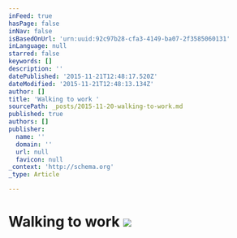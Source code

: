 ```yaml
---
inFeed: true
hasPage: false
inNav: false
isBasedOnUrl: 'urn:uuid:92c97b28-cfa3-4149-ba07-2f3585060131'
inLanguage: null
starred: false
keywords: []
description: ''
datePublished: '2015-11-21T12:48:17.520Z'
dateModified: '2015-11-21T12:48:13.134Z'
author: []
title: 'Walking to work '
sourcePath: _posts/2015-11-20-walking-to-work.md
published: true
authors: []
publisher:
  name: ''
  domain: ''
  url: null
  favicon: null
_context: 'http://schema.org'
_type: Article

---
```

# Walking to work ![](https://the-grid-user-content.s3-us-west-2.amazonaws.com/759bc81d-22c6-415f-a4ad-0c7b18cc9c55.png)